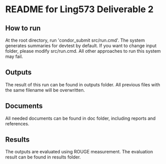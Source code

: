 # README for Ling573 Deliverable 2

## How to run
At the root directory, run 'condor_submit src/run.cmd'.
The system generates summaries for devtest by default. If you want to change input folder, please modify src/run.cmd.
All other approaches to run this system may fail.

## Outputs
The result of this run can be found in outputs folder.
All previous files with the same filename will be overwritten. 

## Documents
All needed documents can be found in doc folder, including reports and references.

## Results
The outputs are evaluated using ROUGE measurement. The evaluation result can be found in results folder. 
